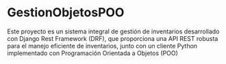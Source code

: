 # GestionObjetosPOO
Este proyecto es un sistema integral de gestión de inventarios desarrollado con Django Rest Framework (DRF), que proporciona una API REST robusta para el manejo eficiente de inventarios, junto con un cliente Python implementado con Programación Orientada a Objetos (POO)
